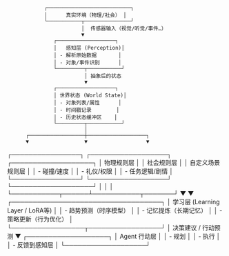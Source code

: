                 ┌───────────────────────────┐
                │      真实环境（物理/社会） │
                └───────────┬───────────────┘
                            │  传感器输入（视觉/听觉/事件…）
                            ▼
                   ┌───────────────────┐
                   │   感知层 (Perception)│
                   │ - 解析原始数据       │
                   │ - 对象/事件识别      │
                   └─────────┬───────────┘
                             │ 抽象后的状态
                             ▼
                   ┌───────────────────┐
                   │ 世界状态 (World State)│
                   │ - 对象列表/属性      │
                   │ - 时间戳记录        │
                   │ - 历史状态缓冲区    │
                   └─────────┬───────────┘
                             │
          ┌──────────────────┼───────────────────┐
          ▼                  ▼                   ▼
┌────────────────┐  ┌──────────────────┐ ┌───────────────────┐
│  物理规则层     │  │ 社会规则层        │ │  自定义场景规则层  │
│ - 碰撞/速度     │  │ - 礼仪/权限       │ │ - 任务逻辑/剧情    │
└────────────────┘  └──────────────────┘ └───────────────────┘
          │                  │                   │
          └───────────┬──────┴───────────┬───────┘
                      ▼                  ▼
               ┌───────────────────────────────────┐
               │ 学习层 (Learning Layer / LoRA等)   │
               │ - 趋势预测（时序模型）             │
               │ - 记忆提炼（长期记忆）             │
               │ - 策略更新（行为优化）             │
               └─────────────────┬─────────────────┘
                                 │
                           决策建议 / 行动预测
                                 ▼
                       ┌───────────────────┐
                       │ Agent 行动层       │
                       │ - 规划             │
                       │ - 执行             │
                       │ - 反馈到感知层     │
                       └───────────────────┘
